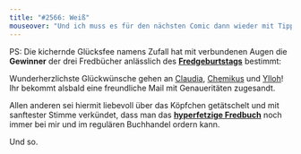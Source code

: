 ```yaml
---
title: "#2566: Weiß"
mouseover: "Und ich muss es für den nächsten Comic dann wieder mit TippEx weiß malen... Seufz."
---
```


PS:
Die kichernde Glücksfee namens Zufall hat mit verbundenen Augen die <strong>Gewinner</strong> der drei Fredbücher anlässlich des <strong><a href="http://www.fonflatter.de/2012/09/20/2558-moment-mal/">Fredgeburtstags</a></strong> bestimmt:

Wunderherzlichste Glückwünsche gehen an 
<a href="http://www.fonflatter.de/2012/09/20/2558-moment-mal/#comment-82675">Claudia</a>, <a href="http://www.fonflatter.de/2012/09/20/2558-moment-mal/#comment-82649">Chemikus</a> und <a href="http://www.fonflatter.de/2012/09/20/2558-moment-mal/#comment-82665">Ylloh</a>!
Ihr bekommt alsbald eine freundliche Mail mit Genaueritäten zugesandt.

Allen anderen sei hiermit liebevoll über das Köpfchen getätschelt und mit sanftester Stimme verkündet, dass man das <a href="http://www.fonflatter.de/fredbuch" title="Fredbuch"><strong>hyperfetzige Fredbuch</strong></a> noch immer bei mir und im regulären Buchhandel ordern kann. 

Und so.
